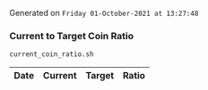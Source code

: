 Generated on `Friday 01-October-2021 at 13:27:48`

### Current to Target Coin Ratio
`current_coin_ratio.sh`

Date|Current|Target|Ratio
---|---|---|---
